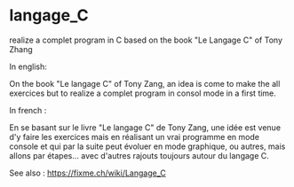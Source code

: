# langage_C
realize a complet program in C based on the book "Le Langage C" of Tony Zhang

In english: 

On the book "Le langage C" of Tony Zang, an idea is come to make the all exercices but to realize a complet program in consol mode in a first time.

In french :

En se basant sur le livre "Le langage C" de Tony Zang, une idée est venue d'y faire les exercices mais en réalisant un vrai programme en mode console et qui par la suite peut évoluer en mode graphique, ou autres, mais allons par étapes... avec d'autres rajouts toujours autour du langage C.

See also : https://fixme.ch/wiki/Langage_C
